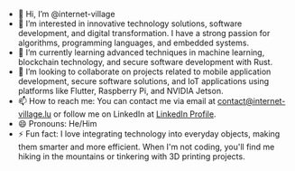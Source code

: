 - 👋 Hi, I’m @internet-village
- 👀 I’m interested in innovative technology solutions, software development, and digital transformation. I have a strong passion for algorithms, programming languages, and embedded systems.
- 🌱 I’m currently learning advanced techniques in machine learning, blockchain technology, and secure software development with Rust.
- 💞️ I’m looking to collaborate on projects related to mobile application development, secure software solutions, and IoT applications using platforms like Flutter, Raspberry Pi, and NVIDIA Jetson.
- 📫 How to reach me: You can contact me via email at contact@internet-village.lu or follow me on LinkedIn at [LinkedIn Profile](https://www.linkedin.com/in/internet-village).
- 😄 Pronouns: He/Him
- ⚡ Fun fact: I love integrating technology into everyday objects, making them smarter and more efficient. When I'm not coding, you'll find me hiking in the mountains or tinkering with 3D printing projects.

